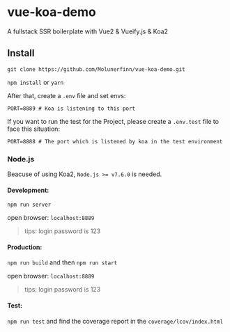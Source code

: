 # vue-koa-demo

A fullstack SSR boilerplate with Vue2 & Vueify.js & Koa2

## Install

`git clone https://github.com/Molunerfinn/vue-koa-demo.git`

`npm install` or `yarn`


After that, create a `.env` file and set envs:

```env
PORT=8889 # Koa is listening to this port
```

If you want to run the test for the Project, please create a `.env.test` file to face this situation:

```env
PORT=8888 # The port which is listened by koa in the test environment 
```

### Node.js

Beacuse of using Koa2, `Node.js >= v7.6.0` is needed.

#### Development: 

`npm run server`

open browser: `localhost:8889`

> tips: login password is 123

#### Production:

`npm run build` and then `npm run start`

open browser: `localhost:8889`

> tips: login password is 123

#### Test:

`npm run test` and find the coverage report in the `coverage/lcov/index.html`
